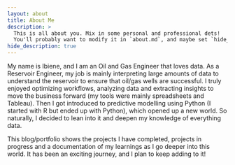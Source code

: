 ```yaml
---
layout: about
title: About Me
description: >
  This is all about you. Mix in some personal and professional dets!
  You'll probably want to modify it in `about.md`, and maybe set `hide_description` to `true` in the front matter.
hide_description: true
---
```


My name is Ibiene, and I am an Oil and Gas Engineer that loves data. As a Reservoir Engineer, my job is mainly interpreting large amounts of data to understand the reservoir to ensure that oil/gas wells are successful. I truly enjoyed optimizing workflows, analyzing data and extracting insights to move the business forward (my tools were mainly spreadsheets and Tableau). Then I got introduced to predictive modelling using Python (I started with R but ended up with Python), which opened up a new world. So naturally, I decided to lean into it and deepen my knowledge of everything data.

This blog/portfolio shows the projects I have completed, projects in progress and a documentation of my learnings as I go deeper into this world. It has been an exciting journey, and I plan to keep adding to it!
